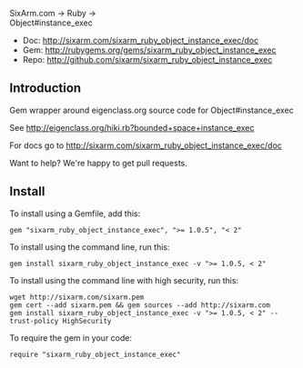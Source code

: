 SixArm.com → Ruby → <br> Object#instance_exec

* Doc: <http://sixarm.com/sixarm_ruby_object_instance_exec/doc>
* Gem: <http://rubygems.org/gems/sixarm_ruby_object_instance_exec>
* Repo: <http://github.com/sixarm/sixarm_ruby_object_instance_exec>
<!--HEADER-SHUT-->


## Introduction

Gem wrapper around eigenclass.org source code for Object#instance_exec

See http://eigenclass.org/hiki.rb?bounded+space+instance_exec

For docs go to <http://sixarm.com/sixarm_ruby_object_instance_exec/doc>

Want to help? We're happy to get pull requests.


<!--INSTALL-OPEN-->

## Install

To install using a Gemfile, add this:

    gem "sixarm_ruby_object_instance_exec", ">= 1.0.5", "< 2"

To install using the command line, run this:

    gem install sixarm_ruby_object_instance_exec -v ">= 1.0.5, < 2"

To install using the command line with high security, run this:

    wget http://sixarm.com/sixarm.pem
    gem cert --add sixarm.pem && gem sources --add http://sixarm.com
    gem install sixarm_ruby_object_instance_exec -v ">= 1.0.5, < 2" --trust-policy HighSecurity

To require the gem in your code:

    require "sixarm_ruby_object_instance_exec"

<!--INSTALL-SHUT-->

